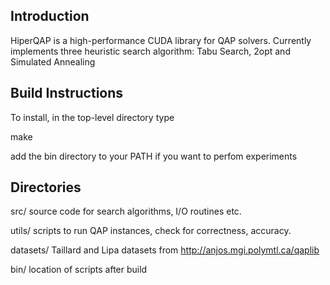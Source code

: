 

Introduction
------------

HiperQAP is a high-performance CUDA library for QAP solvers. Currently
implements three heuristic search algorithm: Tabu Search, 2opt and Simulated
Annealing  


Build Instructions
------------------

To install, in the top-level directory type

   make

add the bin directory to your PATH if you want to perfom experiments



Directories
-----------

src/
	source code for search algorithms, I/O routines etc. 

utils/
	scripts to run QAP instances, check for correctness, accuracy.

datasets/
	Taillard and Lipa datasets from http://anjos.mgi.polymtl.ca/qaplib 

bin/
	location of scripts after build  
